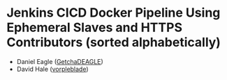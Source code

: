 Jenkins CICD Docker Pipeline Using Ephemeral Slaves and HTTPS Contributors (sorted alphabetically)
====================================================

* Daniel Eagle ([GetchaDEAGLE](http://danieleagle.com))
* David Hale ([vorpleblade](https://github.com/vorpleblade))
